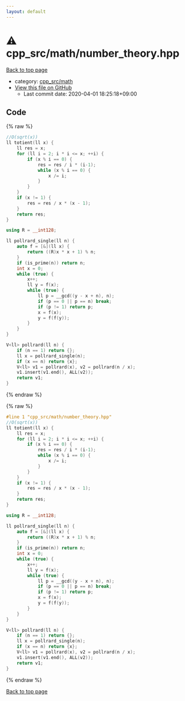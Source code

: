 ```yaml
---
layout: default
---
```


<!-- mathjax config similar to math.stackexchange -->
<script type="text/javascript" async
  src="https://cdnjs.cloudflare.com/ajax/libs/mathjax/2.7.5/MathJax.js?config=TeX-MML-AM_CHTML">
</script>
<script type="text/x-mathjax-config">
  MathJax.Hub.Config({
    TeX: { equationNumbers: { autoNumber: "AMS" }},
    tex2jax: {
      inlineMath: [ ['$','$'] ],
      processEscapes: true
    },
    "HTML-CSS": { matchFontHeight: false },
    displayAlign: "left",
    displayIndent: "2em"
  });
</script>

<script type="text/javascript" src="https://cdnjs.cloudflare.com/ajax/libs/jquery/3.4.1/jquery.min.js"></script>
<script src="https://cdn.jsdelivr.net/npm/jquery-balloon-js@1.1.2/jquery.balloon.min.js" integrity="sha256-ZEYs9VrgAeNuPvs15E39OsyOJaIkXEEt10fzxJ20+2I=" crossorigin="anonymous"></script>
<script type="text/javascript" src="../../../assets/js/copy-button.js"></script>
<link rel="stylesheet" href="../../../assets/css/copy-button.css" />


# :warning: cpp_src/math/number_theory.hpp

<a href="../../../index.html">Back to top page</a>

* category: <a href="../../../index.html#7f80e2498998e03897cbfac19f068c09">cpp_src/math</a>
* <a href="{{ site.github.repository_url }}/blob/master/cpp_src/math/number_theory.hpp">View this file on GitHub</a>
    - Last commit date: 2020-04-01 18:25:18+09:00




## Code

<a id="unbundled"></a>
{% raw %}
```cpp
//O(sqrt(x))
ll totient(ll x) {
	ll res = x;
	for (ll i = 2; i * i <= x; ++i) {
		if (x % i == 0) {
			res = res / i * (i-1);
			while (x % i == 0) {
				x /= i;
			}
		}
	}
	if (x != 1) {
		res = res / x * (x - 1);
	}
	return res;
}

using R = __int128;

ll pollrard_single(ll n) {
	auto f = [&](ll x) {
		return ((R)x * x + 1) % n;
	}
	if (is_prime(n)) return n;
	int x = 0;
	while (true) {
		x++;
		ll y = f(x);
		while (true) {
			ll p = __gcd((y - x + n), n);
			if (p == 0 || p == n) break;
			if (p != 1) return p;
			x = f(x);
			y = f(f(y));
		}
	}
}

V<ll> pollrard(ll n) {
	if (n == 1) return {};
	ll x = pollrard_single(n);
	if (x == n) return {x};
	V<ll> v1 = pollrard(x), v2 = pollrard(n / x);
	v1.insert(v1.end(), ALL(v2));
	return v1;
}
```
{% endraw %}

<a id="bundled"></a>
{% raw %}
```cpp
#line 1 "cpp_src/math/number_theory.hpp"
//O(sqrt(x))
ll totient(ll x) {
	ll res = x;
	for (ll i = 2; i * i <= x; ++i) {
		if (x % i == 0) {
			res = res / i * (i-1);
			while (x % i == 0) {
				x /= i;
			}
		}
	}
	if (x != 1) {
		res = res / x * (x - 1);
	}
	return res;
}

using R = __int128;

ll pollrard_single(ll n) {
	auto f = [&](ll x) {
		return ((R)x * x + 1) % n;
	}
	if (is_prime(n)) return n;
	int x = 0;
	while (true) {
		x++;
		ll y = f(x);
		while (true) {
			ll p = __gcd((y - x + n), n);
			if (p == 0 || p == n) break;
			if (p != 1) return p;
			x = f(x);
			y = f(f(y));
		}
	}
}

V<ll> pollrard(ll n) {
	if (n == 1) return {};
	ll x = pollrard_single(n);
	if (x == n) return {x};
	V<ll> v1 = pollrard(x), v2 = pollrard(n / x);
	v1.insert(v1.end(), ALL(v2));
	return v1;
}

```
{% endraw %}

<a href="../../../index.html">Back to top page</a>

